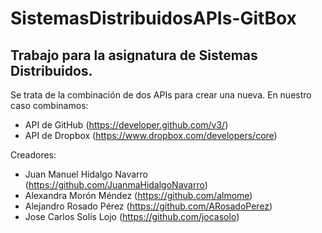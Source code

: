 # SistemasDistribuidosAPIs-GitBox
Trabajo para la asignatura de Sistemas Distribuidos.
--------------------------------------------------------------------------------------------

Se trata de la combinación de dos APIs para crear una nueva. En nuestro caso combinamos:
  + API de GitHub (https://developer.github.com/v3/)
  + API de Dropbox (https://www.dropbox.com/developers/core)


Creadores:
  + Juan Manuel Hidalgo Navarro (https://github.com/JuanmaHidalgoNavarro)
  + Alexandra Morón Méndez (https://github.com/almome)
  + Alejandro Rosado Pérez (https://github.com/ARosadoPerez)
  + Jose Carlos Solís Lojo (https://github.com/jocasolo)
